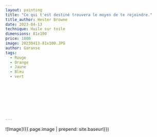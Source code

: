 ```yaml
---
layout: painting
title: "Ce qui t'est destiné trouvera le moyen de te rejoindre."                    
title_author: Hester Browne                                     
date: 2023-04-13
technique: Huile sur toile 
dimensions: 81x100
price: 1000
image: 20230413-81x100.JPG
author: Garanse
tags:
  - Rouge
  - Orange
  - Jaune
  - Bleu
  - vert
  
  
  
  
  
  
  
  
---
```

![Image]({{ page.image | prepend: site.baseurl}})

